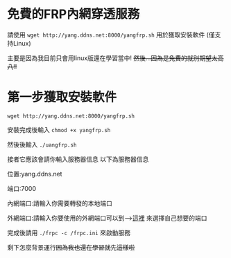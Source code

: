 # 免費的FRP內網穿透服務

請使用
``` wget http://yang.ddns.net:8000/yangfrp.sh ```
用於獲取安裝軟件 (僅支持Linux)

主要是因為我目前只會用linux版還在學習當中!
~~然後...因為是免費的就別期望太高八!!~~
# 第一步獲取安裝軟件

``` wget http://yang.ddns.net:8000/yangfrp.sh ```

安裝完成後輸入 ```chmod +x yangfrp.sh```

然後後輸入 ```./uangfrp.sh``` 

接者它應該會請你輸入服務器信息
以下為服務器信息

位置:yang.ddns.net

端口:7000

內網端口:請輸入你需要轉發的本地端口

外網端口:請輸入你要使用的外網端口可以到-->[這裡](http://yang.ddns.net:9010) 來選擇自己想要的端口

 完成後請用 
```./frpc -c /frpc.ini```
來啟動服務

剩下怎麼背景運行~~因為我也還在學習就先這樣啦~~




